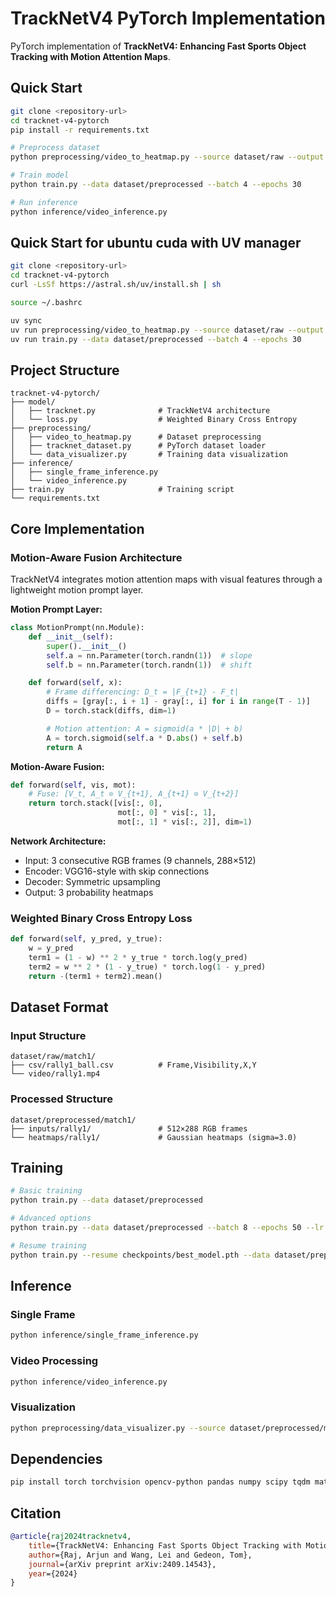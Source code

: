# TrackNetV4 PyTorch Implementation

PyTorch implementation of **TrackNetV4: Enhancing Fast Sports Object Tracking with Motion Attention Maps**.

## Quick Start

```bash
git clone <repository-url>
cd tracknet-v4-pytorch
pip install -r requirements.txt

# Preprocess dataset
python preprocessing/video_to_heatmap.py --source dataset/raw --output dataset/preprocessed

# Train model
python train.py --data dataset/preprocessed --batch 4 --epochs 30

# Run inference
python inference/video_inference.py
```

## Quick Start for ubuntu cuda with UV manager 

```bash
git clone <repository-url>
cd tracknet-v4-pytorch
curl -LsSf https://astral.sh/uv/install.sh | sh

source ~/.bashrc

uv sync
uv run preprocessing/video_to_heatmap.py --source dataset/raw --output dataset/preprocessed
uv run train.py --data dataset/preprocessed --batch 4 --epochs 30

```

## Project Structure

```
tracknet-v4-pytorch/
├── model/
│   ├── tracknet.py              # TrackNetV4 architecture
│   └── loss.py                  # Weighted Binary Cross Entropy
├── preprocessing/
│   ├── video_to_heatmap.py      # Dataset preprocessing
│   ├── tracknet_dataset.py      # PyTorch dataset loader
│   └── data_visualizer.py       # Training data visualization
├── inference/
│   ├── single_frame_inference.py
│   └── video_inference.py
├── train.py                     # Training script
└── requirements.txt
```

## Core Implementation

### Motion-Aware Fusion Architecture

TrackNetV4 integrates motion attention maps with visual features through a lightweight motion prompt layer.

**Motion Prompt Layer:**

```python
class MotionPrompt(nn.Module):
    def __init__(self):
        super().__init__()
        self.a = nn.Parameter(torch.randn(1))  # slope
        self.b = nn.Parameter(torch.randn(1))  # shift

    def forward(self, x):
        # Frame differencing: D_t = |F_{t+1} - F_t|
        diffs = [gray[:, i + 1] - gray[:, i] for i in range(T - 1)]
        D = torch.stack(diffs, dim=1)

        # Motion attention: A = sigmoid(a * |D| + b)
        A = torch.sigmoid(self.a * D.abs() + self.b)
        return A
```

**Motion-Aware Fusion:**

```python
def forward(self, vis, mot):
    # Fuse: [V_t, A_t ⊙ V_{t+1}, A_{t+1} ⊙ V_{t+2}]
    return torch.stack([vis[:, 0],
                        mot[:, 0] * vis[:, 1],
                        mot[:, 1] * vis[:, 2]], dim=1)
```

**Network Architecture:**

- Input: 3 consecutive RGB frames (9 channels, 288×512)
- Encoder: VGG16-style with skip connections
- Decoder: Symmetric upsampling
- Output: 3 probability heatmaps

### Weighted Binary Cross Entropy Loss

```python
def forward(self, y_pred, y_true):
    w = y_pred
    term1 = (1 - w) ** 2 * y_true * torch.log(y_pred)
    term2 = w ** 2 * (1 - y_true) * torch.log(1 - y_pred)
    return -(term1 + term2).mean()
```

## Dataset Format

### Input Structure

```
dataset/raw/match1/
├── csv/rally1_ball.csv          # Frame,Visibility,X,Y
└── video/rally1.mp4
```

### Processed Structure

```
dataset/preprocessed/match1/
├── inputs/rally1/               # 512×288 RGB frames
└── heatmaps/rally1/             # Gaussian heatmaps (sigma=3.0)
```

## Training

```bash
# Basic training
python train.py --data dataset/preprocessed

# Advanced options
python train.py --data dataset/preprocessed --batch 8 --epochs 50 --lr 1.5 --optimizer Adam

# Resume training
python train.py --resume checkpoints/best_model.pth --data dataset/preprocessed
```

## Inference

### Single Frame

```bash
python inference/single_frame_inference.py
```

### Video Processing

```bash
python inference/video_inference.py
```

### Visualization

```bash
python preprocessing/data_visualizer.py --source dataset/preprocessed/match1
```

## Dependencies

```bash
pip install torch torchvision opencv-python pandas numpy scipy tqdm matplotlib
```

## Citation

```bibtex
@article{raj2024tracknetv4,
    title={TrackNetV4: Enhancing Fast Sports Object Tracking with Motion Attention Maps},
    author={Raj, Arjun and Wang, Lei and Gedeon, Tom},
    journal={arXiv preprint arXiv:2409.14543},
    year={2024}
}
```